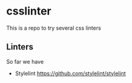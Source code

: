 # csslinter
This is a repo to try several css linters

## Linters
So far we have
* Stylelint <https://github.com/stylelint/stylelint>

